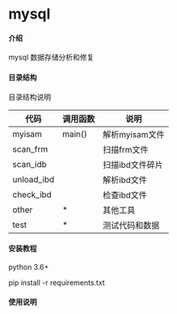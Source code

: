 # mysql

#### 介绍
mysql 数据存储分析和修复

#### 目录结构
目录结构说明

 代码         | 调用函数 | 说明
------------|---|---
 myisam     | main() | 解析myisam文件
 scan_frm   |   | 扫描frm文件
 scan_idb   |  | 扫描ibd文件碎片
 unload_ibd |  | 解析ibd文件
 check_ibd  |  | 检查ibd文件
 other      | * | 其他工具
 test       | * | 测试代码和数据


#### 安装教程

python 3.6+

pip install -r requirements.txt

#### 使用说明


